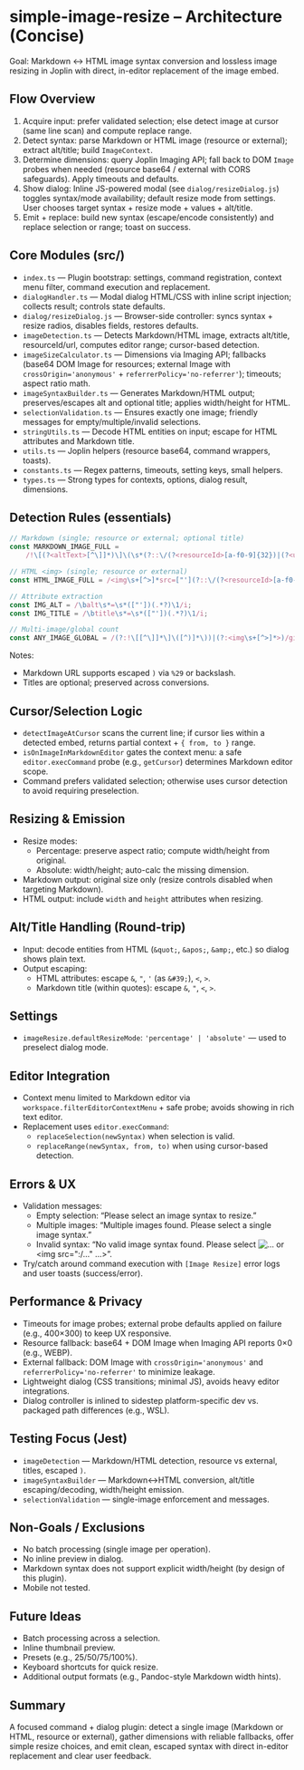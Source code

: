 # simple-image-resize – Architecture (Concise)

Goal: Markdown ↔ HTML image syntax conversion and lossless image resizing in Joplin with direct, in-editor replacement of the image embed.

## Flow Overview

1. Acquire input: prefer validated selection; else detect image at cursor (same line scan) and compute replace range.
2. Detect syntax: parse Markdown or HTML image (resource or external); extract alt/title; build `ImageContext`.
3. Determine dimensions: query Joplin Imaging API; fall back to DOM `Image` probes when needed (resource base64 / external with CORS safeguards). Apply timeouts and defaults.
4. Show dialog: Inline JS-powered modal (see `dialog/resizeDialog.js`) toggles syntax/mode availability; default resize mode from settings. User chooses target syntax + resize mode + values + alt/title.
5. Emit + replace: build new syntax (escape/encode consistently) and replace selection or range; toast on success.

## Core Modules (src/)

- `index.ts` — Plugin bootstrap: settings, command registration, context menu filter, command execution and replacement.
- `dialogHandler.ts` — Modal dialog HTML/CSS with inline script injection; collects result; controls state defaults.
- `dialog/resizeDialog.js` — Browser-side controller: syncs syntax + resize radios, disables fields, restores defaults.
- `imageDetection.ts` — Detects Markdown/HTML image, extracts alt/title, resourceId/url, computes editor range; cursor-based detection.
- `imageSizeCalculator.ts` — Dimensions via Imaging API; fallbacks (base64 DOM Image for resources; external Image with `crossOrigin='anonymous'` + `referrerPolicy='no-referrer'`); timeouts; aspect ratio math.
- `imageSyntaxBuilder.ts` — Generates Markdown/HTML output; preserves/escapes alt and optional title; applies width/height for HTML.
- `selectionValidation.ts` — Ensures exactly one image; friendly messages for empty/multiple/invalid selections.
- `stringUtils.ts` — Decode HTML entities on input; escape for HTML attributes and Markdown title.
- `utils.ts` — Joplin helpers (resource base64, command wrappers, toasts).
- `constants.ts` — Regex patterns, timeouts, setting keys, small helpers.
- `types.ts` — Strong types for contexts, options, dialog result, dimensions.

## Detection Rules (essentials)

```ts
// Markdown (single; resource or external; optional title)
const MARKDOWN_IMAGE_FULL =
    /!\[(?<altText>[^\]]*)\]\(\s*(?::\/(?<resourceId>[a-f0-9]{32})|(?<url>https?:\/\/(?:\\\)|[^)\s])+))\s*(?:"(?<titleDouble>[^"]*)"|'(?<titleSingle>[^']*)')?\s*\)/i;

// HTML <img> (single; resource or external)
const HTML_IMAGE_FULL = /<img\s+[^>]*src=["'](?::\/(?<resourceId>[a-f0-9]{32})|(?<url>https?:\/\/[^"']+))["'][^>]*>/i;

// Attribute extraction
const IMG_ALT = /\balt\s*=\s*(["'])(.*?)\1/i;
const IMG_TITLE = /\btitle\s*=\s*(["'])(.*?)\1/i;

// Multi-image/global count
const ANY_IMAGE_GLOBAL = /(?:!\[[^\]]*\]\([^)]*\))|(?:<img\s+[^>]*>)/gi;
```

Notes:

- Markdown URL supports escaped `)` via `%29` or backslash.
- Titles are optional; preserved across conversions.

## Cursor/Selection Logic

- `detectImageAtCursor` scans the current line; if cursor lies within a detected embed, returns partial context + `{ from, to }` range.
- `isOnImageInMarkdownEditor` gates the context menu: a safe `editor.execCommand` probe (e.g., `getCursor`) determines Markdown editor scope.
- Command prefers validated selection; otherwise uses cursor detection to avoid requiring preselection.

## Resizing & Emission

- Resize modes:
    - Percentage: preserve aspect ratio; compute width/height from original.
    - Absolute: width/height; auto-calc the missing dimension.
- Markdown output: original size only (resize controls disabled when targeting Markdown).
- HTML output: include `width` and `height` attributes when resizing.

## Alt/Title Handling (Round-trip)

- Input: decode entities from HTML (`&quot;`, `&apos;`, `&amp;`, etc.) so dialog shows plain text.
- Output escaping:
    - HTML attributes: escape `&`, `"`, `'` (as `&#39;`), `<`, `>`.
    - Markdown title (within quotes): escape `&`, `"`, `<`, `>`.

## Settings

- `imageResize.defaultResizeMode`: `'percentage' | 'absolute'` — used to preselect dialog mode.

## Editor Integration

- Context menu limited to Markdown editor via `workspace.filterEditorContextMenu` + safe probe; avoids showing in rich text editor.
- Replacement uses `editor.execCommand`:
    - `replaceSelection(newSyntax)` when selection is valid.
    - `replaceRange(newSyntax, from, to)` when using cursor-based detection.

## Errors & UX

- Validation messages:
    - Empty selection: “Please select an image syntax to resize.”
    - Multiple images: “Multiple images found. Please select a single image syntax.”
    - Invalid syntax: “No valid image syntax found. Please select ![...](:/...) or <img src=":/..." ...>”.
- Try/catch around command execution with `[Image Resize]` error logs and user toasts (success/error).

## Performance & Privacy

- Timeouts for image probes; external probe defaults applied on failure (e.g., 400×300) to keep UX responsive.
- Resource fallback: base64 + DOM Image when Imaging API reports 0×0 (e.g., WEBP).
- External fallback: DOM Image with `crossOrigin='anonymous'` and `referrerPolicy='no-referrer'` to minimize leakage.
- Lightweight dialog (CSS transitions; minimal JS), avoids heavy editor integrations.
- Dialog controller is inlined to sidestep platform-specific dev vs. packaged path differences (e.g., WSL).

## Testing Focus (Jest)

- `imageDetection` — Markdown/HTML detection, resource vs external, titles, escaped `)`.
- `imageSyntaxBuilder` — Markdown↔HTML conversion, alt/title escaping/decoding, width/height emission.
- `selectionValidation` — single-image enforcement and messages.

## Non-Goals / Exclusions

- No batch processing (single image per operation).
- No inline preview in dialog.
- Markdown syntax does not support explicit width/height (by design of this plugin).
- Mobile not tested.

## Future Ideas

- Batch processing across a selection.
- Inline thumbnail preview.
- Presets (e.g., 25/50/75/100%).
- Keyboard shortcuts for quick resize.
- Additional output formats (e.g., Pandoc-style Markdown width hints).

## Summary

A focused command + dialog plugin: detect a single image (Markdown or HTML, resource or external), gather dimensions with reliable fallbacks, offer simple resize choices, and emit clean, escaped syntax with direct in-editor replacement and clear user feedback.
